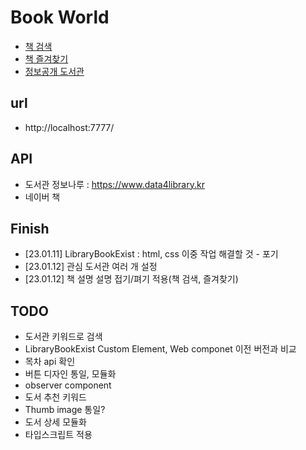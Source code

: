 # Book World

- [책 검색](./src/html/search.html) 
- [책 즐겨찾기](./src/html/favorite.html) 
- [정보공개 도서관](./src/html/library.html) 


## url
- http://localhost:7777/


## API 
- 도서관 정보나루 : https://www.data4library.kr
- 네이버 책 

## Finish
- [23.01.11] LibraryBookExist : html, css 이중 작업 해결할 것 - 포기 
- [23.01.12] 관심 도서관 여러 개 설정
- [23.01.12] 책 설명 설명 접기/펴기 적용(책 검색, 즐겨찾기)

## TODO
- 도서관 키워드로 검색
- LibraryBookExist Custom Element, Web componet 이전 버전과 비교
- 목차 api 확인
- 버튼 디자인 통일, 모듈화
- observer component
- 도서 추천 키워드
- Thumb image 통일?
- 도서 상세 모듈화
- 타입스크립트 적용


